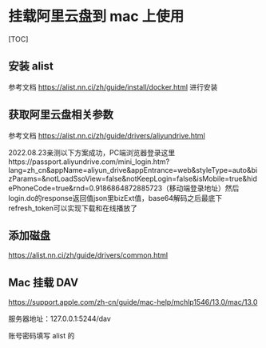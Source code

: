 # 挂载阿里云盘到 mac 上使用

[TOC]

## 安装 alist

参考文档 https://alist.nn.ci/zh/guide/install/docker.html 进行安装



## 获取阿里云盘相关参数

参考文档 https://alist.nn.ci/zh/guide/drivers/aliyundrive.html

2022.08.23亲测以下方案成功，PC端浏览器登录这里https://passport.aliyundrive.com/mini_login.htm?lang=zh_cn&appName=aliyun_drive&appEntrance=web&styleType=auto&bizParams=&notLoadSsoView=false&notKeepLogin=false&isMobile=true&hidePhoneCode=true&rnd=0.9186864872885723（移动端登录地址）然后login.do的response返回值json里bizExt值，base64解码之后最底下refresh_token可以实现下载和在线播放了



## 添加磁盘

https://alist.nn.ci/zh/guide/drivers/common.html



## Mac 挂载 DAV

https://support.apple.com/zh-cn/guide/mac-help/mchlp1546/13.0/mac/13.0

服务器地址：127.0.0.1:5244/dav

账号密码填写 alist 的


